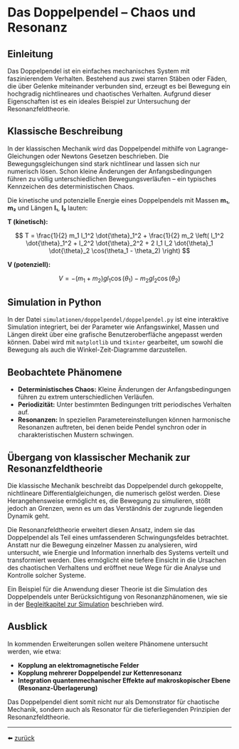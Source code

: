 # Das Doppelpendel – Chaos und Resonanz

## Einleitung

Das Doppelpendel ist ein einfaches mechanisches System mit faszinierendem Verhalten. Bestehend aus zwei starren Stäben oder Fäden, die über Gelenke miteinander verbunden sind, erzeugt es bei Bewegung ein hochgradig nichtlineares und chaotisches Verhalten. Aufgrund dieser Eigenschaften ist es ein ideales Beispiel zur Untersuchung der Resonanzfeldtheorie.

## Klassische Beschreibung

In der klassischen Mechanik wird das Doppelpendel mithilfe von Lagrange-Gleichungen oder Newtons Gesetzen beschrieben. Die Bewegungsgleichungen sind stark nichtlinear und lassen sich nur numerisch lösen. Schon kleine Änderungen der Anfangsbedingungen führen zu völlig unterschiedlichen Bewegungsverläufen – ein typisches Kennzeichen des deterministischen Chaos.

Die kinetische und potenzielle Energie eines Doppelpendels mit Massen **m₁**, **m₂** und Längen **l₁**, **l₂** lauten:

**T (kinetisch):**

$$
T = \frac{1}{2} m_1 l_1^2 \dot{\theta}_1^2 + \frac{1}{2} m_2 \left( l_1^2 \dot{\theta}_1^2 + l_2^2 \dot{\theta}_2^2 + 2 l_1 l_2 \dot{\theta}_1 \dot{\theta}_2 \cos(\theta_1 - \theta_2) \right)
$$

**V (potenziell):**

$$
V = - (m_1 + m_2) g l_1 \cos(\theta_1) - m_2 g l_2 \cos(\theta_2)
$$

## Simulation in Python

In der Datei `simulationen/doppelpendel/doppelpendel.py` ist eine interaktive Simulation integriert, bei der Parameter wie Anfangswinkel, Massen und Längen direkt über eine grafische Benutzeroberfläche angepasst werden können. Dabei wird mit `matplotlib` und `tkinter` gearbeitet, um sowohl die Bewegung als auch die Winkel-Zeit-Diagramme darzustellen.

## Beobachtete Phänomene

- **Deterministisches Chaos:** Kleine Änderungen der Anfangsbedingungen führen zu extrem unterschiedlichen Verläufen.
- **Periodizität:** Unter bestimmten Bedingungen tritt periodisches Verhalten auf.
- **Resonanzen:** In speziellen Parametereinstellungen können harmonische Resonanzen auftreten, bei denen beide Pendel synchron oder in charakteristischen Mustern schwingen.

## Übergang von klassischer Mechanik zur Resonanzfeldtheorie

Die klassische Mechanik beschreibt das Doppelpendel durch gekoppelte, nichtlineare Differentialgleichungen, die numerisch gelöst werden. Diese Herangehensweise ermöglicht es, die Bewegung zu simulieren, stößt jedoch an Grenzen, wenn es um das Verständnis der zugrunde liegenden Dynamik geht.

Die Resonanzfeldtheorie erweitert diesen Ansatz, indem sie das Doppelpendel als Teil eines umfassenderen Schwingungsfeldes betrachtet. Anstatt nur die Bewegung einzelner Massen zu analysieren, wird untersucht, wie Energie und Information innerhalb des Systems verteilt und transformiert werden. Dies ermöglicht eine tiefere Einsicht in die Ursachen des chaotischen Verhaltens und eröffnet neue Wege für die Analyse und Kontrolle solcher Systeme.

Ein Beispiel für die Anwendung dieser Theorie ist die Simulation des Doppelpendels unter Berücksichtigung von Resonanzphänomenen, wie sie in der [Begleitkapitel zur Simulation](../../simulationen/doppelpendel/begleitkapitel_doppelpendel.md) beschrieben wird.

## Ausblick

In kommenden Erweiterungen sollen weitere Phänomene untersucht werden, wie etwa:

- **Kopplung an elektromagnetische Felder**
- **Kopplung mehrerer Doppelpendel zur Kettenresonanz**
- **Integration quantenmechanischer Effekte auf makroskopischer Ebene (Resonanz-Überlagerung)**

Das Doppelpendel dient somit nicht nur als Demonstrator für chaotische Mechanik, sondern auch als Resonator für die tieferliegenden Prinzipien der Resonanzfeldtheorie.

---

⬅️ [zurück](../../../README.md)